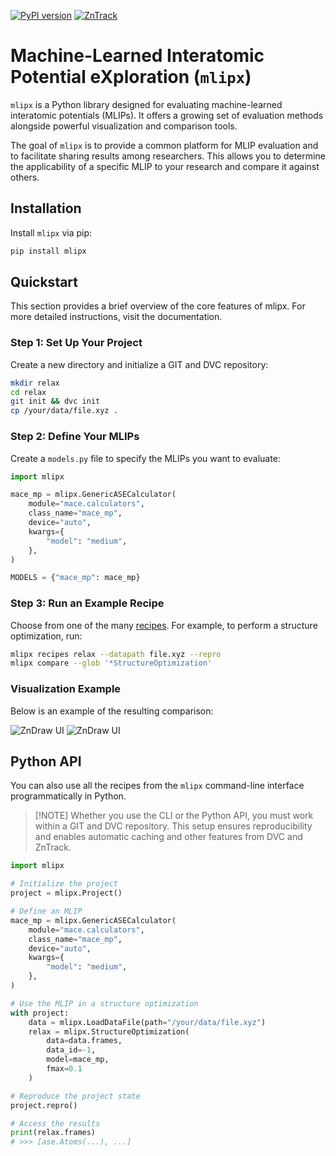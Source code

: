 [![PyPI version](https://badge.fury.io/py/mlipx.svg)](https://badge.fury.io/py/mlipx)
[![ZnTrack](https://img.shields.io/badge/Powered%20by-ZnTrack-%23007CB0)](https://zntrack.readthedocs.io/en/latest/)

# Machine-Learned Interatomic Potential eXploration (`mlipx`)

`mlipx` is a Python library designed for evaluating machine-learned interatomic
potentials (MLIPs). It offers a growing set of evaluation methods alongside
powerful visualization and comparison tools.

The goal of `mlipx` is to provide a common platform for MLIP evaluation and to
facilitate sharing results among researchers. This allows you to determine the
applicability of a specific MLIP to your research and compare it against others.

## Installation

Install `mlipx` via pip:

```bash
pip install mlipx
```

## Quickstart

This section provides a brief overview of the core features of mlipx. For more
detailed instructions, visit the documentation.

### Step 1: Set Up Your Project

Create a new directory and initialize a GIT and DVC repository:

```bash
mkdir relax
cd relax
git init && dvc init
cp /your/data/file.xyz .
```

### Step 2: Define Your MLIPs

Create a `models.py` file to specify the MLIPs you want to evaluate:

```python
import mlipx

mace_mp = mlipx.GenericASECalculator(
    module="mace.calculators",
    class_name="mace_mp",
    device="auto",
    kwargs={
        "model": "medium",
    },
)

MODELS = {"mace_mp": mace_mp}
```

### Step 3: Run an Example Recipe

Choose from one of the many
[recipes](https://mlipx.readthedocs.io/en/latest/recipes.html). For example, to
perform a structure optimization, run:

```bash
mlipx recipes relax --datapath file.xyz --repro
mlipx compare --glob '*StructureOptimization'
```

### Visualization Example

Below is an example of the resulting comparison:

![ZnDraw UI](https://github.com/user-attachments/assets/18159cf5-613c-4779-8d52-7c5e37e2a32f#gh-dark-mode-only "ZnDraw UI")
![ZnDraw UI](https://github.com/user-attachments/assets/0d673ef4-0131-4b74-892c-0b848d0669f7#gh-light-mode-only "ZnDraw UI")

## Python API

You can also use all the recipes from the `mlipx` command-line interface
programmatically in Python.

> \[!NOTE\] Whether you use the CLI or the Python API, you must work within a
> GIT and DVC repository. This setup ensures reproducibility and enables
> automatic caching and other features from DVC and ZnTrack.

```python
import mlipx

# Initialize the project
project = mlipx.Project()

# Define an MLIP
mace_mp = mlipx.GenericASECalculator(
    module="mace.calculators",
    class_name="mace_mp",
    device="auto",
    kwargs={
        "model": "medium",
    },
)

# Use the MLIP in a structure optimization
with project:
    data = mlipx.LoadDataFile(path="/your/data/file.xyz")
    relax = mlipx.StructureOptimization(
        data=data.frames,
        data_id=-1,
        model=mace_mp,
        fmax=0.1
    )

# Reproduce the project state
project.repro()

# Access the results
print(relax.frames)
# >>> [ase.Atoms(...), ...]
```
